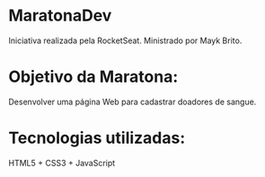# MaratonaDev

Iniciativa realizada pela RocketSeat.
Ministrado por Mayk Brito.

# Objetivo da Maratona:
Desenvolver uma página Web para cadastrar doadores de sangue.

# Tecnologias utilizadas:
HTML5 + CSS3 + JavaScript
